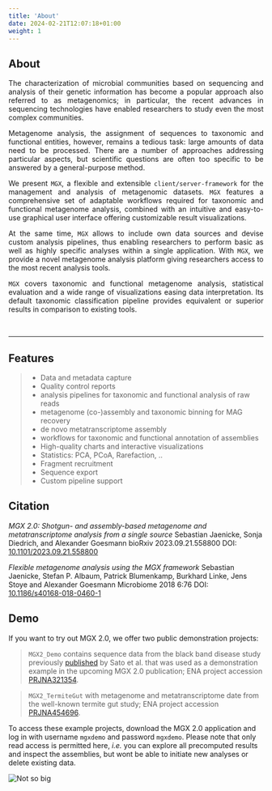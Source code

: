 ```yaml
---
title: 'About'
date: 2024-02-21T12:07:18+01:00
weight: 1
---
```


## About

<div style="text-align: justify">

The characterization of microbial communities based on sequencing and analysis of their genetic information has become a popular approach also referred to as metagenomics; in particular, the recent advances in sequencing technologies have enabled researchers to study even the most complex communities.  

Metagenome analysis, the assignment of sequences to taxonomic and functional entities, however, remains a tedious task: large amounts of data need to be processed. There are a number of approaches addressing particular aspects, but scientific questions are often too specific to be answered by a general-purpose method.

We present `MGX`, a flexible and extensible `client/server-framework` for the management and analysis of metagenomic datasets. `MGX` features a comprehensive set of adaptable workflows required for taxonomic and functional metagenome analysis, combined with an intuitive and easy-to-use graphical user interface offering customizable result visualizations.

At the same time, `MGX` allows to include own data sources and devise custom analysis pipelines, thus enabling researchers to perform basic as well as highly specific analyses within a single application. With `MGX`, we provide a novel metagenome analysis platform giving researchers access to the most recent analysis tools. 

`MGX` covers taxonomic and functional metagenome analysis, statistical evaluation and a wide range of visualizations easing data interpretation. Its default taxonomic classification pipeline provides equivalent or superior results in comparison to existing tools.
</div>

<br>
  
---

## Features

> - Data and metadata capture
> - Quality control reports
> - analysis pipelines for taxonomic and functional analysis of raw reads
> - metagenome (co-)assembly and taxonomic binning for MAG recovery
> - de novo metatranscriptome assembly
> - workflows for taxonomic and functional annotation of assemblies
> - High-quality charts and interactive visualizations
> - Statistics: PCA, PCoA, Rarefaction, ..
> - Fragment recruitment
> - Sequence export
> - Custom pipeline support

## Citation

_MGX 2.0: Shotgun- and assembly-based metagenome and metatranscriptome analysis from a single source_
Sebastian Jaenicke, Sonja Diedrich, and Alexander Goesmann
bioRxiv 2023.09.21.558800
DOI: [10.1101/2023.09.21.558800](https://www.biorxiv.org/content/10.1101/2023.09.21.558800v1)

_Flexible metagenome analysis using the MGX framework_
Sebastian Jaenicke, Stefan P. Albaum, Patrick Blumenkamp, Burkhard Linke, Jens Stoye and Alexander Goesmann
Microbiome 2018 6:76
DOI: [10.1186/s40168-018-0460-1](https://doi.org/10.1186/s40168-018-0460-1)

## Demo
If you want to try out MGX 2.0, we offer two public demonstration projects:

> `MGX2_Demo` contains sequence data from the black band disease study previously [published](https://www.ncbi.nlm.nih.gov/pmc/articles/PMC5240343/) by Sato et al. that was used as a demonstration example in the upcoming MGX 2.0 publication; ENA project accession [PRJNA321354](https://www.ebi.ac.uk/ena/browser/view/PRJNA321354). 

> `MGX2_TermiteGut` with metagenome and metatranscriptome date from the well-known termite gut study; ENA project accession [PRJNA454696](https://www.ebi.ac.uk/ena/browser/view/PRJNA454696).

To access these example projects, download the MGX 2.0 application and log in with username `mgxdemo` and password `mgxdemo`. Please note that only read access is permitted here, _i.e._ you can explore all precomputed results and inspect the assemblies, but wont be able to initiate new analyses or delete existing data.

![Not so big](/images/slides/3.png)
